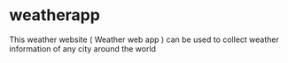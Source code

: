 # weatherapp
This weather website ( Weather web app ) can be used to collect weather information of any city around the world
